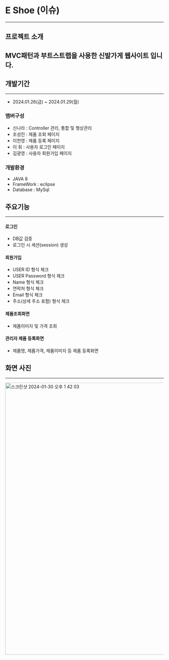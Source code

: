 # E Shoe (이슈)

----


## 프로젝트 소개 
 MVC패턴과 부트스트랩을 사용한 신발가게 웹사이트 입니다.
----

 ## 개발기간
 ---
 * 2024.01.26(금) ~ 2024.01.29(월)


 ### 맴버구성 
 *  신나라 : Controller 관리, 통합 및 형상관리
 *  조성진 : 제품 조회 페이지
 *  이천영 : 제품 등록 페이지
 *  이 휘 : 사용자 로그인 페이지
 *  김광영 : 사용자 회원가입 페이지

 
 ### 개발환경
 * JAVA 8
 * FrameWork : eclipse
 * Database : MySql



## 주요기능
---
#### 로그인 
- DB값 검증
- 로그인 시 세션(session) 생성

#### 회원가입 
- USER ID 형식 체크
- USER Password 형식 체크
- Name 형식 체크
- 연락처 형식 체크
- Email 형식 체크
- 주소(상세 주소 포함) 형식 체크

#### 제품조회화면
- 제품이미지 및 가격 조회

#### 관리자 제품 등록화면
- 제품명, 제품가격, 제품이미지 등 제품 등록화면

## 화면 사진
---
<img width="861" alt="스크린샷 2024-01-30 오후 1 42 03" src="https://github.com/shin-na-ra/MVC_shoesStore/assets/152368203/4a1eb840-0c4d-4c39-960d-de3b441b4b47">
 







